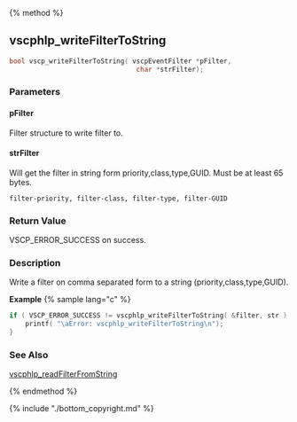 
{% method %}
## vscphlp_writeFilterToString

```c
bool vscp_writeFilterToString( vscpEventFilter *pFilter, 
                                char *strFilter);
```

### Parameters

#### pFilter
Filter structure to write filter to.

#### strFilter
Will get the filter in string form priority,class,type,GUID. Must be at least 65 bytes.

    filter-priority, filter-class, filter-type, filter-GUID

### Return Value
VSCP_ERROR_SUCCESS on success.

### Description
Write a filter on comma separated form to a string (priority,class,type,GUID). 

**Example** {% sample lang="c" %}

```c
if ( VSCP_ERROR_SUCCESS != vscphlp_writeFilterToString( &filter, str ) ) {
    printf( "\aError: vscphlp_writeFilterToString\n");   
}
```

### See Also
[vscphlp_readFilterFromString](vscphlp_readfilterfromstring.md)

{% endmethod %}

{% include "./bottom_copyright.md" %}